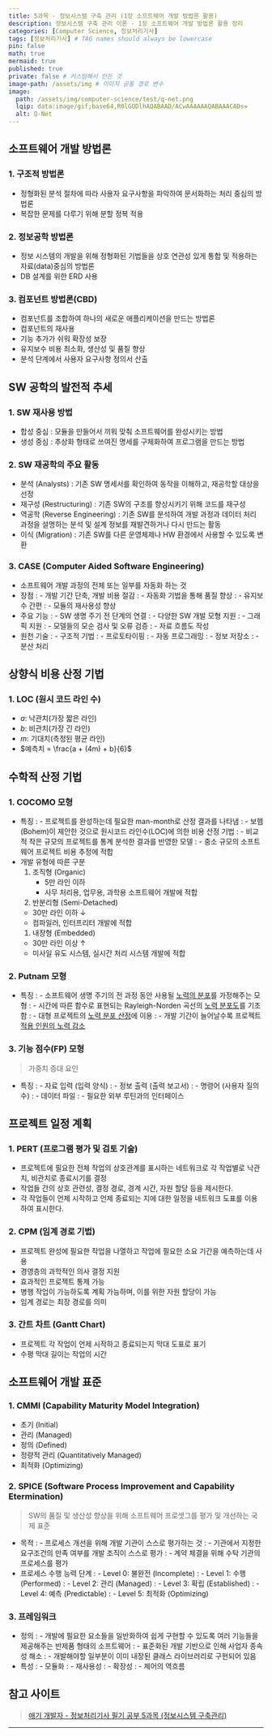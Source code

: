 ```yaml
---
title: 5과목 - 정보시스템 구축 관리 (1장 소프트웨어 개발 방법론 활용)
description: 정보시스템 구축 관리 이론 - 1장 소프트웨어 개발 방법론 활용 정리
categories: [Computer Science, 정보처리기사]
tags: [정보처리기사] # TAG names should always be lowercase
pin: false
math: true
mermaid: true
published: true
private: false # 커스텀해서 만든 것
image-path: /assets/img # 이미지 공통 경로 변수
image:
  path: /assets/img/computer-science/test/q-net.png
  lqip: data:image/gif;base64,R0lGODlhAQABAAD/ACwAAAAAAQABAAACADs=
  alt: Q-Net
---
```


## 소프트웨어 개발 방법론

### 1. 구조적 방법론

- 정형화된 분석 절차에 따라 사용자 요구사항을 파악하여 문서화하는 처리 중심의 방법론
- 복잡한 문제를 다루기 위해 분할 정복 적용

### 2. 정보공학 방법론

- 정보 시스템의 개발을 위해 정형화된 기법들을 상호 연관성 있게 통합 및 적용하는 자료(data)중심의 방법론
- DB 설계를 위한 ERD 사용

### 3. 컴포넌트 방법론(CBD)

- 컴포넌트를 조합하여 하나의 새로운 애플리케이션을 만드는 방법론
- 컴포넌트의 재사용
- 기능 추가가 쉬워 확장성 보장
- 유지보수 비용 최소화, 생산성 및 품질 향상
- 분석 단계에서 사용자 요구사항 정의서 산출

## SW 공학의 발전적 추세

### 1. SW 재사용 방법

- 합성 중심
  : 모듈을 만들어서 끼워 맞춰 소프트웨어를 완성시키는 방법
- 생성 중심
  : 추상화 형태로 쓰여진 명세를 구체화하여 프로그램을 만드는 방법

### 2. SW 재공학의 주요 활동

- 분석 (Analysts)
  : 기존 SW 명세서를 확인하여 동작을 이해하고, 재공학할 대상을 선정
- 재구성 (Restructuring)
  : 기존 SW의 구조를 향상시키기 위해 코드를 재구성
- 역공학 (Reverse Engineering)
  : 기존 SW를 분석하여 개발 과정과 데이터 처리 과정을 설명하는 분석 및 설계 정보를 재발견하거나 다시 만드는 활동
- 이식 (Migration)
  : 기존 SW를 다른 운영체제나 HW 환경에서 사용할 수 있도록 변환

### 3. CASE (Computer Aided Software Engineering)

- 소프트웨어 개발 과정의 전체 또는 일부를 자동화 하는 것
- 장점
  : - 개발 기간 단축, 개발 비용 절감
  : - 자동화 기법을 통해 품질 향상
  : - 유지보수 간편
  : - 모듈의 재사용성 향상
- 주요 기능
  : - SW 생명 주기 전 단계의 연결
  : - 다양한 SW 개발 모형 지원
  : - 그래픽 지원
  : - 모델들의 모순 검사 및 오류 검증
  : - 자료 흐름도 작성
- 원천 기술
  : - 구조적 기법
  : - 프로토타이핑
  : - 자동 프로그래밍
  : - 정보 저장소
  : - 분산 처리

## 상향식 비용 산정 기법

### 1. LOC (원시 코드 라인 수)

- $a$: 낙관치(가장 짧은 라인)
- $b$: 비관치(가장 긴 라인)
- $m$: 기대치(측정된 평균 라인)
- $예측치 = \frac{a + (4m) + b}{6}$

## 수학적 산정 기법

### 1. COCOMO 모형

- 특징
  : - 프로젝트를 완성하는데 필요한 man-month로 산정 결과를 나타냄
  : - 보헴(Bohem)이 제안한 것으로 원시코드 라인수(LOC)에 의한 비용 산정 기법
  : - 비교적 작은 규모의 프로젝트를 통계 분석한 결과를 반영한 모델
  : - 중소 규모의 소프트웨어 프로젝트 비용 추정에 적합
- 개발 유형에 따른 구분
  1.  조직형 (Organic)
      - 5만 라인 이하
      - 사무 처리용, 업무용, 과학용 소프트웨어 개발에 적합
  2.  반분리형 (Semi-Detached)
  - 30만 라인 이하 ↓
  - 컴파일러, 인터프리터 개발에 적합
  1.  내장형 (Embedded)
  - 30만 라인 이상 ↑
  - 미사일 유도 시스템, 실시간 처리 시스템 개발에 적합

### 2. Putnam 모형

- 특징
  : - 소프트웨어 생명 주기의 전 과정 동안 사용될 <ins>노력의 분포</ins>를 가정해주는 모형
  : - 시간에 따른 함수로 표현되는 Rayleigh-Norden 곡선의 <ins>노력 분포도</ins>를 기초함
  : - 대형 프로젝트의 <ins>노력 분포 산정</ins>에 이용
  : - 개발 기간이 늘어날수록 프로젝트 <ins>적용 인원의 노력 감소</ins>

### 3. 기능 점수(FP) 모형

> 가중치 증대 요인

- 특징
  : - 자료 입력 (입력 양식)
  : - 정보 출력 (출력 보고서)
  : - 명령어 (사용자 질의 수)
  : - 데이터 파일
  : - 필요한 외부 루틴과의 인터페이스

## 프로젝트 일정 계획

### 1. PERT (프로그램 평가 및 검토 기술)

- 프로젝트에 필요한 전체 작업의 상호관계를 표시하는 네트워크로 각 작업별로 낙관치, 비관치로 종료시기를 결정
- 작업들 간의 상호 관련성, 결정 경로, 경계 시간, 자원 할당 등을 제시한다.
- 각 작업들이 언제 시작하고 언제 종료되는 지에 대한 일정을 네트워크 도표를 이용하여 표시한다.

### 2. CPM (임계 경로 기법)

- 프로젝트 완성에 필요한 작업을 나열하고 작업에 필요한 소요 기간을 예측하는데 사용
- 경영층의 과학적인 의사 결정 지원
- 효과적인 프로젝트 통제 가능
- 병행 작업이 가능하도록 계획 가능하며, 이를 위한 자원 할당이 가능
- 임계 경로는 최장 경로를 의미

### 3. 간트 차트 (Gantt Chart)

- 프로젝트 각 작업이 언제 시작하고 종료되는지 막대 도표로 표기
- 수평 막대 길이는 작업의 시간

## 소프트웨어 개발 표준

### 1. CMMI (Capability Maturity Model Integration)

- 초기 (Initial)
- 관리 (Managed)
- 정의 (Defined)
- 정량적 관리 (Quantitatively Managed)
- 최적화 (Optimizing)

### 2. SPICE (Software Process Improvement and Capability Etermination)

> SW의 품질 및 생산성 향상을 위해 소프트웨어 프로셋그를 평가 및 개선하는 국제 표준

- 목적
  : - 프로세스 개선을 위해 개발 기관이 스스로 평가하는 것
  : - 기관에서 지정한 요구조건의 만족 여부를 개발 조직이 스스로 평가
  : - 계약 체결을 위해 수탁 기관의 프로세스를 평가
- 프로세스 수행 능력 단계
  : - Level 0: 불완전 (Incomplete)
  : - Level 1: 수행 (Performed)
  : - Level 2: 관리 (Managed)
  : - Level 3: 확립 (Established)
  : - Level 4: 예측 (Predictable)
  : - Level 5: 최적화 (Optimizing)

### 3. 프레임워크

- 정의
  : - 개발에 필요한 요소들을 일반화하여 쉽게 구현할 수 있도록 여러 기능들을 제공해주는 반제품 형태의 소프트웨어
  : - 표준화된 개발 기반으로 인해 사업자 종속성 해소
  : - 개발해야할 일부분이 이미 내장된 클래스 라이브러리로 구현되어 있음
- 특성
  : - 모듈화
  : - 재사용성
  : - 확장성
  : - 제어의 역흐름

## 참고 사이트

> [애기 개발자 - 정보처리기사 필기 공부 5과목 (정보시스템 구축관리)][ref_site_1]

---

[^cdn]: 콘텐츠 전송 네트워크

<!-- 이미지 -->

[image_1]: {{page.image-path}}/image_1.png

<!-- 블로그 게시글 -->

[post-title]: {{site.url}}/posts/heap

<!-- 참고 사이트 -->

[ref_site_1]: https://baby-dev.tistory.com/entry/%EC%A0%95%EB%B3%B4%EC%B2%98%EB%A6%AC%EA%B8%B0%EC%82%AC-%ED%95%84%EA%B8%B0-%EA%B3%B5%EB%B6%80-5%EA%B3%BC%EB%AA%A9-%EC%A0%95%EB%B3%B4%EC%8B%9C%EC%8A%A4%ED%85%9C-%EA%B5%AC%EC%B6%95%EA%B4%80%EB%A6%AC
